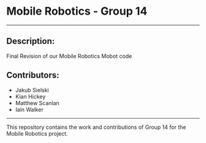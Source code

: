# Mobile Robotics - Group 14  
---
## Description:
Final Revision of our Mobile Robotics Mobot code



## Contributors:
- Jakub Sielski
- Kian Hickey
- Matthew Scanlan
- Iain Walker

---  
This repository contains the work and contributions of Group 14 for the Mobile Robotics project.
